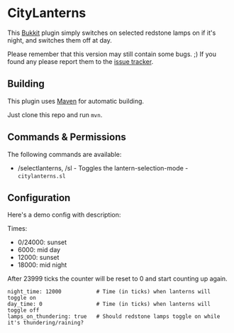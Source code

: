CityLanterns
============

This [Bukkit](http://bukkit.org/) plugin simply switches on selected redstone lamps on if it's night, and switches them off at day.

Please remember that this version may still contain some bugs. ;) If you found any please report them to the [issue tracker](https://github.com/ase34/CityLanterns/issues).


Building
--------
This plugin uses [Maven](http://maven.apache.org/) for automatic building.

Just clone this repo and run `mvn`.

Commands & Permissions
----------------------

The following commands are available:

* /selectlanterns, /sl - Toggles the lantern-selection-mode - `citylanterns.sl`

Configuration
-------------

Here's a demo config with description:

Times:
- 0/24000: sunset
- 6000: mid day
- 12000: sunset
- 18000: mid night

After 23999 ticks the counter will be reset to 0 and start counting up again.

    night_time: 12000 			# Time (in ticks) when lanterns will toggle on
    day_time: 0 				# Time (in ticks) when lanterns will toggle off
    lamps_on_thundering: true	# Should redstone lamps toggle on while it's thundering/raining?